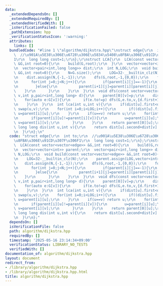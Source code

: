 ```yaml
---
data:
  _extendedDependsOn: []
  _extendedRequiredBy: []
  _extendedVerifiedWith: []
  _isVerificationFailed: false
  _pathExtension: hpp
  _verificationStatusIcon: ':warning:'
  attributes:
    links: []
  bundledCode: "#line 1 \"algorithm/dijkstra.hpp\"\nstruct edge{\r\n  int to;\r\n\
    \  //\u901A\u5E38\u306E\u6728\u306E\u5834\u5408\u8FBA\u306E\u91CD\u307F\u306F\
    1\r\n  long long cost=1;\r\n};\r\nstruct LCA{\r\n  LCA(const vector<vector<edge>>\
    \ &G,int root=0){\r\n    build(G,root);\r\n  }\r\n  vector<vector<int>> parent;\r\
    \n  vector<pair<int,long long>> dist;\r\n  int N,LOG;\r\n  void build(const vector<vector<edge>>\
    \ &G,int root=0){\r\n    N=G.size();\r\n    LOG=32-__builtin_clz(N);\r\n    parent.assign(LOG,vector<int>(N,-1));\r\
    \n    dist.assign(N,{-1,-1});\r\n    dfs(G,root,-1,{0,0});\r\n    for(int i=0;i<LOG-1;i++){\r\
    \n      for(int j=0;j<N;j++){\r\n        if(parent[i][j]==-1){\r\n          parent[i+1][j]=-1;\r\
    \n        }else{\r\n          parent[i+1][j]=parent[i][parent[i][j]];\r\n    \
    \    }\r\n      }\r\n    }\r\n  }\r\n  void dfs(const vector<vector<edge>> &G,int\
    \ v,int p,pair<int,long long> d){\r\n    parent[0][v]=p;\r\n    dist[v]=d;\r\n\
    \    for(auto e:G[v]){\r\n      if(e.to!=p) dfs(G,e.to,v,{d.first+1,d.second+e.cost});\r\
    \n    }\r\n  }\r\n  int lca(int u,int v){\r\n    if(dist[u].first<dist[v].first)\
    \ swap(u,v);\r\n    for(int i=0;i<LOG;i++){\r\n      if((dist[u].first-dist[v].first)&(1<<i))\
    \ u=parent[i][u];\r\n    }\r\n    if(u==v) return u;\r\n    for(int i=LOG-1;i>=0;i--){\r\
    \n      if(parent[i][u]!=parent[i][v]){\r\n        u=parent[i][u];\r\n       \
    \ v=parent[i][v];\r\n      }\r\n    }\r\n    return parent[0][u];\r\n  }\r\n \
    \ long long dis(int u,int v){\r\n    return dist[u].second+dist[v].second-2*dist[lca(u,v)].second;\r\
    \n  }\r\n};\n"
  code: "struct edge{\r\n  int to;\r\n  //\u901A\u5E38\u306E\u6728\u306E\u5834\u5408\
    \u8FBA\u306E\u91CD\u307F\u306F1\r\n  long long cost=1;\r\n};\r\nstruct LCA{\r\n\
    \  LCA(const vector<vector<edge>> &G,int root=0){\r\n    build(G,root);\r\n  }\r\
    \n  vector<vector<int>> parent;\r\n  vector<pair<int,long long>> dist;\r\n  int\
    \ N,LOG;\r\n  void build(const vector<vector<edge>> &G,int root=0){\r\n    N=G.size();\r\
    \n    LOG=32-__builtin_clz(N);\r\n    parent.assign(LOG,vector<int>(N,-1));\r\n\
    \    dist.assign(N,{-1,-1});\r\n    dfs(G,root,-1,{0,0});\r\n    for(int i=0;i<LOG-1;i++){\r\
    \n      for(int j=0;j<N;j++){\r\n        if(parent[i][j]==-1){\r\n          parent[i+1][j]=-1;\r\
    \n        }else{\r\n          parent[i+1][j]=parent[i][parent[i][j]];\r\n    \
    \    }\r\n      }\r\n    }\r\n  }\r\n  void dfs(const vector<vector<edge>> &G,int\
    \ v,int p,pair<int,long long> d){\r\n    parent[0][v]=p;\r\n    dist[v]=d;\r\n\
    \    for(auto e:G[v]){\r\n      if(e.to!=p) dfs(G,e.to,v,{d.first+1,d.second+e.cost});\r\
    \n    }\r\n  }\r\n  int lca(int u,int v){\r\n    if(dist[u].first<dist[v].first)\
    \ swap(u,v);\r\n    for(int i=0;i<LOG;i++){\r\n      if((dist[u].first-dist[v].first)&(1<<i))\
    \ u=parent[i][u];\r\n    }\r\n    if(u==v) return u;\r\n    for(int i=LOG-1;i>=0;i--){\r\
    \n      if(parent[i][u]!=parent[i][v]){\r\n        u=parent[i][u];\r\n       \
    \ v=parent[i][v];\r\n      }\r\n    }\r\n    return parent[0][u];\r\n  }\r\n \
    \ long long dis(int u,int v){\r\n    return dist[u].second+dist[v].second-2*dist[lca(u,v)].second;\r\
    \n  }\r\n};"
  dependsOn: []
  isVerificationFile: false
  path: algorithm/dijkstra.hpp
  requiredBy: []
  timestamp: '2025-05-16 23:14:34+09:00'
  verificationStatus: LIBRARY_NO_TESTS
  verifiedWith: []
documentation_of: algorithm/dijkstra.hpp
layout: document
redirect_from:
- /library/algorithm/dijkstra.hpp
- /library/algorithm/dijkstra.hpp.html
title: algorithm/dijkstra.hpp
---
```

